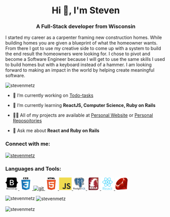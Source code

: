 <h1 align="center">Hi 👋, I'm Steven</h1>
<h3 align="center">A Full-Stack developer from Wisconsin</h3>
<p> I started my career as a carpenter framing new construction homes. While building homes you are given a blueprint of what the homeowner wants. From there I got to use my creative side to come up with a system to build the end result the homeowners were looking for. I chose to pivot and become a Software Engineer because I will get to use the same skills I used to build homes but with a keyboard instead of a hammer. I am looking forward to making an impact in the world by helping create meaningful software.</p>
<p align="left"> <img src="https://komarev.com/ghpvc/?username=stevenmetz&label=Profile%20views&color=0e75b6&style=flat" alt="stevenmetz" /> </p>

- 🔭 I’m currently working on [Todo-tasks](https://github.com/StevenMetz/todo-group-tasks)

- 🌱 I’m currently learning **ReactJS, Computer Science, Ruby on Rails**

- 👨‍💻 All of my projects are available at [Personal Website](http://stevenmetz.netlify.app) or [Personal Reposoitories](https://github.com/StevenMetz?tab=repositories)

- 💬 Ask me about **React and Ruby on Rails**

<h3 align="left">Connect with me:</h3>
<p align="left">
<a href="https://linkedin.com/in/steven-metz" target="blank"><img align="center" src="https://raw.githubusercontent.com/rahuldkjain/github-profile-readme-generator/master/src/images/icons/Social/linked-in-alt.svg" alt="stevenmetz" height="30" width="40" /></a>
</p>

<h3 align="left">Languages and Tools:</h3>
<p align="left"> <a href="https://getbootstrap.com" target="_blank" rel="noreferrer"> <img src="https://raw.githubusercontent.com/devicons/devicon/master/icons/bootstrap/bootstrap-plain-wordmark.svg" alt="bootstrap" width="40" height="40"/> </a> <a href="https://www.w3schools.com/css/" target="_blank" rel="noreferrer"> <img src="https://raw.githubusercontent.com/devicons/devicon/master/icons/css3/css3-original-wordmark.svg" alt="css3" width="40" height="40"/> </a> <a href="https://git-scm.com/" target="_blank" rel="noreferrer"> <img src="https://www.vectorlogo.zone/logos/git-scm/git-scm-icon.svg" alt="git" width="40" height="40"/> </a> <a href="https://www.w3.org/html/" target="_blank" rel="noreferrer"> <img src="https://raw.githubusercontent.com/devicons/devicon/master/icons/html5/html5-original-wordmark.svg" alt="html5" width="40" height="40"/> </a> <a href="https://developer.mozilla.org/en-US/docs/Web/JavaScript" target="_blank" rel="noreferrer"> <img src="https://raw.githubusercontent.com/devicons/devicon/master/icons/javascript/javascript-original.svg" alt="javascript" width="40" height="40"/> </a> <a href="https://www.postgresql.org" target="_blank" rel="noreferrer"> <img src="https://raw.githubusercontent.com/devicons/devicon/master/icons/postgresql/postgresql-original-wordmark.svg" alt="postgresql" width="40" height="40"/> </a> <a href="https://rubyonrails.org" target="_blank" rel="noreferrer"> <img src="https://raw.githubusercontent.com/devicons/devicon/master/icons/rails/rails-original-wordmark.svg" alt="rails" width="40" height="40"/> </a> <a href="https://reactjs.org/" target="_blank" rel="noreferrer"> <img src="https://raw.githubusercontent.com/devicons/devicon/master/icons/react/react-original-wordmark.svg" alt="react" width="40" height="40"/> </a> <a href="https://www.ruby-lang.org/en/" target="_blank" rel="noreferrer"> <img src="https://raw.githubusercontent.com/devicons/devicon/master/icons/ruby/ruby-original.svg" alt="ruby" width="40" height="40"/> </a> </p>

<p><img align="left" src="https://github-readme-stats.vercel.app/api/top-langs?username=stevenmetz&show_icons=true&locale=en&layout=compact" alt="stevenmetz" /></p>

<p>&nbsp;<img align="center" src="https://github-readme-stats.vercel.app/api?username=stevenmetz&show_icons=true&locale=en" alt="stevenmetz" /></p>

<p><img align="center" src="https://github-readme-streak-stats.herokuapp.com/?user=stevenmetz&" alt="stevenmetz" /></p>









